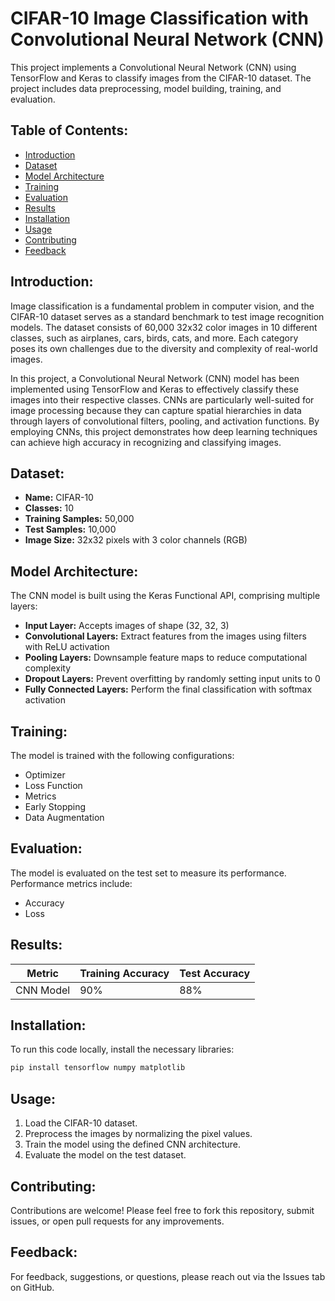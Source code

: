 
# CIFAR-10 Image Classification with Convolutional Neural Network (CNN)

This project implements a Convolutional Neural Network (CNN) using TensorFlow and Keras to classify images from the CIFAR-10 dataset. The project includes data preprocessing, model building, training, and evaluation.

## Table of Contents:
- [Introduction](#introduction)
- [Dataset](#dataset)
- [Model Architecture](#model-architecture)
- [Training](#training)
- [Evaluation](#evaluation)
- [Results](#results)
- [Installation](#installation)
- [Usage](#usage)
- [Contributing](#contributing)
- [Feedback](#feedback)

## Introduction:
Image classification is a fundamental problem in computer vision, and the CIFAR-10 dataset serves as a standard benchmark to test image recognition models. The dataset consists of 60,000 32x32 color images in 10 different classes, such as airplanes, cars, birds, cats, and more. Each category poses its own challenges due to the diversity and complexity of real-world images.

In this project, a Convolutional Neural Network (CNN) model has been implemented using TensorFlow and Keras to effectively classify these images into their respective classes. CNNs are particularly well-suited for image processing because they can capture spatial hierarchies in data through layers of convolutional filters, pooling, and activation functions. By employing CNNs, this project demonstrates how deep learning techniques can achieve high accuracy in recognizing and classifying images. 

## Dataset:
- **Name:** CIFAR-10
- **Classes:** 10 
- **Training Samples:** 50,000
- **Test Samples:** 10,000
- **Image Size:** 32x32 pixels with 3 color channels (RGB)

## Model Architecture:
The CNN model is built using the Keras Functional API, comprising multiple layers:
- **Input Layer:** Accepts images of shape (32, 32, 3)
- **Convolutional Layers:** Extract features from the images using filters with ReLU activation
- **Pooling Layers:** Downsample feature maps to reduce computational complexity
- **Dropout Layers:** Prevent overfitting by randomly setting input units to 0
- **Fully Connected Layers:** Perform the final classification with softmax activation

## Training:
The model is trained with the following configurations:
- Optimizer
- Loss Function
- Metrics
- Early Stopping
- Data Augmentation

## Evaluation:
The model is evaluated on the test set to measure its performance. Performance metrics include:
- Accuracy
- Loss 

## Results:
| Metric         | Training Accuracy | Test Accuracy |
|----------------|-------------------|---------------|
| CNN Model      | 90%               | 88%           |

## Installation:
To run this code locally, install the necessary libraries:
```bash
pip install tensorflow numpy matplotlib
```
## Usage:
1. Load the CIFAR-10 dataset.
2. Preprocess the images by normalizing the pixel values.
3. Train the model using the defined CNN architecture.
4. Evaluate the model on the test dataset.

## Contributing:
Contributions are welcome! Please feel free to fork this repository, submit issues, or open pull requests for any improvements.

## Feedback:
For feedback, suggestions, or questions, please reach out via the Issues tab on GitHub.
